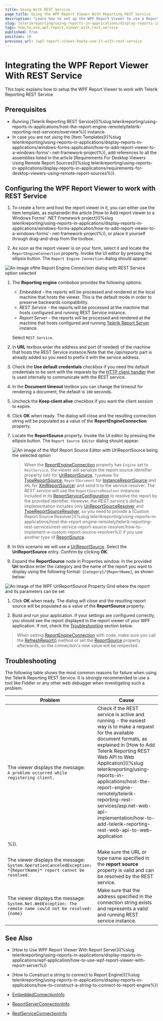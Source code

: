 ```yaml
---
title: Using With REST Service
page_title: Using the WPF Report Viewer With Reporting REST Service
description: "Learn how to set up the WPF Report Viewer to use a Reporting REST Service for rendering the reports in Telerik Reporting."
slug: telerikreporting/using-reports-in-applications/display-reports-in-applications/wpf-application/how-to-use-wpf-report-viewer-with-rest-service
tags: how,to,use,wpf,report,viewer,with,rest,service
published: True
position: 10
previous_url: /wpf-report-viewer-howto-use-it-with-rest-service
---
```


# Integrating the WPF Report Viewer With REST Service

This topic explains how to setup the WPF Report Viewer to work with Telerik Reporting REST Service

## Prerequisites

* Running [Telerik Reporting REST Service]({%slug telerikreporting/using-reports-in-applications/host-the-report-engine-remotely/telerik-reporting-rest-services/overview%}) instance. 
* In case you are not using the [Item Templates]({%slug telerikreporting/using-reports-in-applications/display-reports-in-applications/windows-forms-application/how-to-add-report-viewer-to-a-windows-forms'-.net-framework-project%}), add references to all the assemblies listed in the article [Requirements For Desktop Viewers Using Remote Report Sources]({%slug telerikreporting/using-reports-in-applications/display-reports-in-applications/requirements-for-desktop-viewers-using-remote-report-sources%}).

## Configuring the WPF Report Viewer to work with REST Service

1. To create a form and host the report viewer in it, you can either use the item template, as explainedin the article [How to Add report viewer to a Windows Forms' .NET Framework project]({%slug telerikreporting/using-reports-in-applications/display-reports-in-applications/windows-forms-application/how-to-add-report-viewer-to-a-windows-forms'-.net-framework-project%}), or place it yourself through drag-and-drop from the toolbox.

1. As soon as the report viewer is on your form, select it and locate the `ReportEngineConnection` property. Invoke the UI editor by pressing the ellipsis button. The `Report Engine Connection` dialog should appear:

  ![An image ofthe Report Engine Connection dialog with REST Service option selected](images/wpf-connection-editor-rest-service.png)

1. The __Reporting engine__ combobox provides the following options:

	+ *Embedded* - the reports will be processed and rendered at the local machine that hosts the viewer. This is the default mode in order to preserve backwards compatibility.
	+ *REST Service* - the reports will be processed at the machine that hosts configured and running REST Service instance.
	+ *Report Server* - the reports will be processed and rendered at the machine that hosts configured and running [Telerik Report Server](http://docs.telerik.com/report-server/introduction) instance.

	Select `REST Service`.

1. In __URL__ textbox enter the address and port (if needed) of the machine that hosts the REST Service instance.Note that the */api/reports* part is already added so you need to prefix it with the service address.

1. Check the __Use default credentials__ checkbox if you need the default credentials to be sent with the requests by the [HTTP client handler](https://learn.microsoft.com/en-us/dotnet/api/system.net.http.httpclienthandler.usedefaultcredentials) that is used internally to communicate with the REST service.

1. In the __Document timeout__ textbox you can change the timeout for rendering a document, the default is `100` seconds.

1. Uncheck the __Keep client alive__ checkbox if you want the client session to expire.

1. Click __OK__ when ready. The dialog will close and the resulting connection string will be populated as a value of the __ReportEngineConnection__ property.

1. Locate the __ReportSource__ property. Invoke the UI editor by pressing the ellipsis button. The `Report Source Editor` dialog should appear:

	![An image of the Wpf Report Source Editor with UriReportSource being the selected option](images/WpfReportSourceEditor.png)

	>When the [ReportEngineConnection](/api/Telerik.ReportViewer.Wpf.ReportViewer#Telerik_ReportViewer_Wpf_ReportViewer_ReportEngineConnection) property has `Engine` set to `RestService`, the viewer will serialize the report source identifier property (`URI` for [UriReportSource](/api/Telerik.Reporting.UriReportSource), `TypeName` for [TypeReportSource](/api/Telerik.Reporting.TypeReportSource), `ReportDocument` for [InstanceReportSource](/api/Telerik.Reporting.InstanceReportSource) and `XML` for [XmlReportSource](/api/Telerik.Reporting.XmlReportSource)) and send it to the service resolver. The *REST service* will use the `ReportSourceResolver` instances included in its [ReportServiceConfiguration](/api/Telerik.Reporting.Services.ReportServiceConfiguration) to resolve the report by the provided identifier. However, the *REST service*'s default implementation includes only [UriReportSourceResolver](/api/Telerik.Reporting.Services.UriReportSourceResolver) and [TypeReportSourceResolver](/api/Telerik.Reporting.Services.TypeReportSourceResolver), so you need to provide a [Custom Report Source Resolver]({%slug telerikreporting/using-reports-in-applications/host-the-report-engine-remotely/telerik-reporting-rest-services/rest-service-report-source-resolver/how-to-implement-a-custom-report-source-resolver%}) if you use another type of [ReportSource](/api/Telerik.Reporting.ReportSource).

1. In this scenario we will use a [UriReportSource](/api/Telerik.Reporting.UriReportSource). Select the __UriReportSource__ entry. Confirm by clicking __OK__.

1. Expand the __ReportSource__ node in Properties window. In the provided __Uri__ textbox enter the category and the name of the report you want to display using the following format: `{Category}/{ReportName}`, as shown below:

  ![An image of the WPF UriReportSource Property Grid where the report and its parameters can be set](images/WpfSetUriReportSourcePropertyGrid.png)

1. Click __OK__ when ready. The dialog will close and the resulting report source will be populated as a value of the __ReportSource__ property.

1. Build and run your application. If your settings are configured correctly, you should see the report displayed in the report viewer of your WPF application. If not, check the [Troubleshooting](#Troubleshooting) section below.

> When setting [ReportEngineConnection](/api/Telerik.ReportViewer.Wpf.ReportViewer#Telerik_ReportViewer_Wpf_ReportViewer_ReportEngineConnection) with code, make sure you call the [RefreshReport()](/api/Telerik.ReportViewer.Wpf.ReportViewer#Telerik_ReportViewer_Wpf_ReportViewer_RefreshReport) method or set the [ReportSource](/api/Telerik.ReportViewer.Wpf.ReportViewer#Telerik_ReportViewer_Wpf_ReportViewer_ReportSource) property afterwards, so the connection's new value will be respected.

## Troubleshooting

The following table shows the most common reasons for failure when using the Telerik Reporting REST Service. It is strongly recommended to use a tool like Fiddler or any other web debugger when investigating such a problem.

| Problem | Cause |
| ------ | ------ |
|The viewer displays the message:<br />`A problem occurred while registering client.`|Check if the REST service is active and running - the easiest way is to make a request for the available document formats, as explained in [How to Add Telerik Reporting REST Web API to Web Application]({%slug telerikreporting/using-reports-in-applications/host-the-report-engine-remotely/telerik-reporting-rest-services/asp.net-web-api-implementation/how-to-add-telerik-reporting-rest-web-api-to-web-application
%}).|
|The viewer displays the message:<br />`System.OperationCanceledException: *{ReportName}* report cannot be resolved.`|Make sure the URL or type name specified in the __report source__ property is valid and can be resolved by the REST service.|
|The viewer displays the message:<br />`System.Net.WebException: The remote name could not be resolved: {name}`|Make sure that the address specified in the connection string exists and represents a valid and running REST service instance.|

## See Also

* [How to Use WPF Report Viewer With Report Server]({%slug telerikreporting/using-reports-in-applications/display-reports-in-applications/wpf-application/how-to-use-wpf-report-viewer-with-report-server%})

* [How to Construct a string to connect to Report Engine]({%slug telerikreporting/using-reports-in-applications/display-reports-in-applications/how-to-construct-a-string-to-connect-to-report-engine%}) 

* [EmbeddedConnectionInfo](/api/Telerik.ReportViewer.Common.EmbeddedConnectionInfo)  

* [ReportServerConnectionInfo](/api/Telerik.ReportViewer.Common.ReportServerConnectionInfo)  

* [RestServiceConnectionInfo](/api/Telerik.ReportViewer.Common.RestServiceConnectionInfo)
